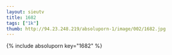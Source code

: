 ```yaml
--- 
layout: sieutv
title: 1682
tags: ["1k"]
thumb: http://94.23.248.219/absoluporn-1/image/002/1682.jpg
---
```

{% include absoluporn key="1682" %} 
